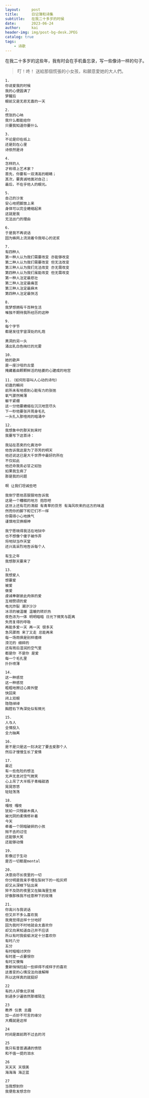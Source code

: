 ```yaml
---
layout:     post
title:      日记簿和诗集
subtitle:   在我二十多岁的时侯
date:       2023-06-24
author:     kai
header-img: img/post-bg-desk.JPEG
catalog: true
tags:
    - 诗歌
---
```


在我二十多岁的这些年，我有时会在手机备忘录，写一些像诗一样的句子。

> 叮！咚！
> 送給那個慌張的小女孩，和願意愛她的大人們。

```
1.
你说爱我的时候
我的心便圆满了
梦醒后
眼前又是无悲无喜的一天
```
```
2.
慌张的心呐
我什么都能给你
只要我知道你要什么
```
```
3.
不论是印在纸上
还是刻在心里
诗依然是诗
```
```
4.
怎样的人
才称得上艺术家？
首先，你要有一双清高的眼睛；
其次，要真诚地面对自己；
最后，不在乎他人的眼光。
```
```
5.
自己的沙发
安心地把脚放上来
身体可以完全蜷缩起来
这就是我
无法出门的理由
```
```
6.
于是我不再说话
因为蛛网上流淌着令我呕心的泥浆
```
```
7.
有四种人
第一种人认为我们需要改变 亦能够改变
第二种人认为我们需要改变 但无法改变
第三种人认为我们无法改变 亦无需改变
第四种人认为我们虽能改变 但无需改变 
第一种人注定最悲壮
第二种人注定最痛苦
第三种人注定最麻木
第四种人注定最快活
```
```
8.
我梦想拥有千百种生活
唯独不期待我所经历的这种
```
```
9.
每个字节
都是发往宇宙深处的礼炮

黑洞的另一头
涌出乳白色绚烂的光雾
```
```
10.
她的歌声
是一座沙哑的古堡
掩藏着由颗颗鲜活的枯萎的心建成的地宫
```
```
11.（如何形容叫人心动的诗句）
初逢的瞬间
前所未有地感到心脏有力的张弛
氧气骤然稀薄
躯干紧绷
这一分他要蜷缩在沉沉地宫尽头
下一秒他要张开周身毛孔
一头扎入那喧闹的暗涌中
```
```
12.
我想象中的那天到来时
我要写下这首诗：

我站在恶臭的化粪池中
他告诉我这是为了芬芳的明天
他还说这已是大千世界中最好的所在
不仅如此
他还命我务必甘之如饴
如果我生病了 
那是我的问题

啊 让我们坦诚些吧

我倒宁愿他恶狠狠地告诉我
这是一个糟糕的地方 抱怨吧
这世上还有花的清甜 有青草的芬芳 有海风吹来的远方的味道
然而你的脚下和它们不一样
你需得小心地换气
谨慎地交换眼神

我宁愿晓得我活在地狱中
也不想像个傻子被作弄
将地狱当作天堂
还兴高采烈地告诉每个人

有生之年
我想那天要来了
```
```
13.
我想爱人
想要爱
被爱
做爱
虔诚奉献彼此肉体的爱
互相赞颂的爱
电光炸裂 潮汐沙沙 
冰凉的被温暖 温暖的转炽热
夜色浓为一体 明明暗暗 日光下微笑与距离
失而复得的呼吸 
再能多爱一天 再一天 很多天
急风骤雨 来了又走 总能再来
每一场雨俱是别样缠绵
滂沱的 细碎的 
还有雨后湿润的空气里 
都是你 不是你 是爱
每一个毛孔里
扑扑喷薄
```
```
14.
这一种感觉
这一种感觉
粗粗地擦过心房外壁
快回来
闭上双眼
隐隐绰绰
胸腔右下角深处似有微光
```
```
15.
人与人
全情投入
全力抽离
```
```
16.
是不是只是这一刻决定了要去爱那个人
然后才慢慢生长了爱情
```
```
17.
最近
有一些危险的想法
无声无息对空气微笑
心上吊了大半瓶子青梅甜酒
晃晃悠悠
轻轻荡荡
```
```
18.
嘎吱 嘎吱
犹如一只残破木偶人
被光阴的柔情修补着
今天
牵着一个阴暗破碎的小孩
抛不去的过往
还能够大笑
还能够动情
```
```
19.
影像过于生动
是否一切都是mental
```
```
20.
决意烧尽长夜里的一切
你分明是我亲手埋在梨树下的一粒灰烬
却又从深根下钻出来
猝不及防的夜里又在脑海里生根
好像那株我不经意种下的玫瑰
```
```
21.
你高兴与我说话
但又并不多么喜欢我
我竟觉得这样十分地好
因为我时不时地就会太喜欢你
却又向来知道自己并不应该
所以有时我偷偷决定十分喜欢你
有时八分
五分
有时暗暗讨厌你
有时差一点要恨你
有时又懊悔
重新悄悄捡起一些碎得不成样子的喜欢
这善变的心情没法向谁解释
所以这样真的就挺好
```
```
22
有的人好像北京城
到過多少遍依然那樣陌生
```
```
23
教养 仪表 志趣 
加一点妙不可言的缘分
大概就是这样
```
```
24
时间是面前跨不过去的河
```
```
25
我只有普普通通的愤怒
和不值一提的泪水
```
```
26
天天天 天很美
海海海 海正蓝
```
```
27
当我想到你
我便愈发想念你
```
